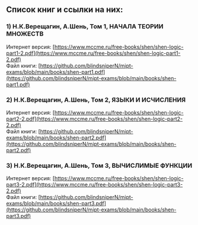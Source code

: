## Список книг и ссылки на них:

### 1) Н.К.Верещагин, А.Шень, Том 1, НАЧАЛА ТЕОРИИ МНОЖЕСТВ
Интернет версия: [https://www.mccme.ru/free-books/shen/shen-logic-part1-2.pdf](https://www.mccme.ru/free-books/shen/shen-logic-part1-2.pdf)   
Файл книги: [https://github.com/blindsniperN/mipt-exams/blob/main/books/shen-part1.pdf](https://github.com/blindsniperN/mipt-exams/blob/main/books/shen-part1.pdf)

### 2) Н.К.Верещагин, А.Шень, Том 2, ЯЗЫКИ И ИСЧИСЛЕНИЯ
Интернет версия: [https://www.mccme.ru/free-books/shen/shen-logic-part2-2.pdf](https://www.mccme.ru/free-books/shen/shen-logic-part2-2.pdf)   
Файл книги: [https://github.com/blindsniperN/mipt-exams/blob/main/books/shen-part2.pdf](https://github.com/blindsniperN/mipt-exams/blob/main/books/shen-part2.pdf)

### 3) Н.К.Верещагин, А.Шень, Том 3, ВЫЧИСЛИМЫЕ ФУНКЦИИ
Интернет версия: [https://www.mccme.ru/free-books/shen/shen-logic-part3-2.pdf](https://www.mccme.ru/free-books/shen/shen-logic-part3-2.pdf)  
Файл книги: [https://github.com/blindsniperN/mipt-exams/blob/main/books/shen-part3.pdf](https://github.com/blindsniperN/mipt-exams/blob/main/books/shen-part3.pdf)
